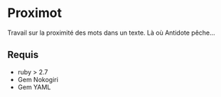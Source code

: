# Proximot

Travail sur la proximité des mots dans un texte. Là où Antidote pêche…


## Requis

* ruby > 2.7
* Gem Nokogiri
* Gem YAML

